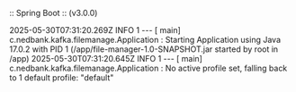 :: Spring Boot ::                (v3.0.0)
 
2025-05-30T07:31:20.269Z  INFO 1 --- [           main] c.nedbank.kafka.filemanage.Application   : Starting Application using Java 17.0.2 with PID 1 (/app/file-manager-1.0-SNAPSHOT.jar started by root in /app)
2025-05-30T07:31:20.645Z  INFO 1 --- [           main] c.nedbank.kafka.filemanage.Application   : No active profile set, falling back to 1 default profile: "default"
